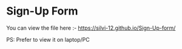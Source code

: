 # Sign-Up Form 
You can view the file here :- https://silvi-12.github.io/Sign-Up-form/

PS: Prefer to view it on laptop/PC
